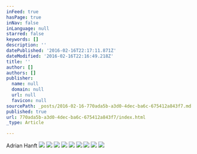 ```yaml
---
inFeed: true
hasPage: true
inNav: false
inLanguage: null
starred: false
keywords: []
description: ''
datePublished: '2016-02-16T22:17:11.871Z'
dateModified: '2016-02-16T22:16:49.218Z'
title: ''
author: []
authors: []
publisher:
  name: null
  domain: null
  url: null
  favicon: null
sourcePath: _posts/2016-02-16-770ada5b-a3d0-4dec-ba6c-675412a843f7.md
published: true
url: 770ada5b-a3d0-4dec-ba6c-675412a843f7/index.html
_type: Article

---
```

Adrian Hanft
![](https://the-grid-user-content.s3-us-west-2.amazonaws.com/ecbc1c0a-5ec4-4098-a577-528e5755c6a3.jpg)
![](https://the-grid-user-content.s3-us-west-2.amazonaws.com/2ab40785-6526-42ea-85ac-665e287af11f.jpg)
![](https://the-grid-user-content.s3-us-west-2.amazonaws.com/cd8daa08-67b5-4c74-aeca-121284db690f.gif)
![](https://the-grid-user-content.s3-us-west-2.amazonaws.com/7c954e80-92df-4ea2-8306-d0bfb1e794ea.jpg)
![](https://the-grid-user-content.s3-us-west-2.amazonaws.com/0bb8ccdb-41c3-4a2e-b23c-d9cfd0b7d6cc.jpg)
![](https://the-grid-user-content.s3-us-west-2.amazonaws.com/e920c285-0c6b-4ea8-8ec5-b115fb01f781.jpg)
![](https://the-grid-user-content.s3-us-west-2.amazonaws.com/b1dc66bb-38d7-42ae-8d84-aa1788e178dc.jpg)
![](https://the-grid-user-content.s3-us-west-2.amazonaws.com/e2cc2402-27c0-4aee-9c95-9ee75dd838b1.jpg)
![](https://the-grid-user-content.s3-us-west-2.amazonaws.com/0b9f898c-eda7-4098-9a12-fd95e65592a5.jpg)